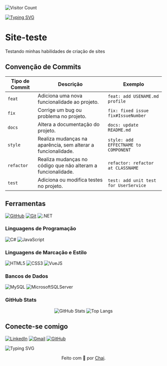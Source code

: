 

<div>
    
![Visitor Count](https://profile-counter.glitch.me/chairodrigues/count.svg)
<div/>
<a href="https://git.io/typing-svg"><img src="https://readme-typing-svg.herokuapp.com?font=Fira+Code&pause=1000&color=3699F7&background=95B2FF00&multiline=true&width=435&separator=%3C&lines=Ol%C3%A1+mundo%2C+me+chamo+Chai+;)%3CMe+segue+no+LinkedIn+%3A)" alt="Typing SVG" /></a>

# Site-teste
 Testando minhas habilidades de criação de sites

## Convenção de Commits 

| Tipo de Commit |Descrição                                                            | Exemplo
| ---------------|----------------------------------------------------------------------|-----------
| `feat`         | Adiciona uma nova funcionalidade ao projeto.                         | `feat: add USENAME.md profile`
| `fix`          | Corrige um bug ou problema no projeto.                               | `fix: fixed issue fix#IssueNumber`
| `docs`         | Altera a documentação do projeto.| `docs: update README.md`
| `style`        | Realiza mudanças na aparência, sem alterar a funcionalidade.         | `style: add EFFECTNAME to COMPONENT`
| `refactor`     | Realiza mudanças no código que não alteram a funcionalidade.         | `refactor: refactor at CLASSNAME`
| `test`         | Adiciona ou modifica testes no projeto.                              | `test: add unit test for UserService`


## Ferramentas
[![GitHub](https://img.shields.io/badge/GitHub-000?style=for-the-badge&logo=github&logoColor=30A3DC)](https://docs.github.com/)
[![Git](https://img.shields.io/badge/Git-000?style=for-the-badge&logo=git&logoColor=E94D5F)](https://git-scm.com/doc) 
![.NET](https://img.shields.io/badge/.NET-5C2D91?style=for-the-badge&logo=.net&logoColor=white)

### Linguagens de Programação
![C#](https://img.shields.io/badge/C%23-239120?style=for-the-badge&logo=c-sharp&logoColor=white)
![JavaScript](https://img.shields.io/badge/JavaScript-F7DF1E?style=for-the-badge&logo=javascript&logoColor=black)

### Linguagens de Marcação e Estilo
 
![HTML5](https://img.shields.io/badge/HTML5-E34F26?style=for-the-badge&logo=html5&logoColor=white)
![CSS3](https://img.shields.io/badge/CSS3-1572B6?style=for-the-badge&logo=css3&logoColor=white) 
![VueJS](https://img.shields.io/badge/Vue%20js-35495E?style=for-the-badge&logo=vuedotjs&logoColor=4FC08D)

### Bancos de Dados
![MySQL](https://img.shields.io/badge/MySQL-00000F?style=for-the-badge&logo=mysql&logoColor=white) 
![MicrosoftSQLServer](https://img.shields.io/badge/Microsoft%20SQL%20Server-CC2927?style=for-the-badge&logo=microsoft%20sql%20server&logoColor=white)


### GitHub Stats
<div  align="center">
    
![GitHub Stats](https://github-readme-stats.vercel.app/api?username=chairodrigues&theme=transparent&bg_color=000&border_color=30A3DC&show_icons=true&icon_color=30A3DC&title_color=E94D5F&text_color=FFF)
![Top Langs](https://github-readme-stats.vercel.app/api/top-langs/?username=chairodrigues&layout=compact&langs_count=7&theme=react)

</div>


## Conecte-se comigo
[![LinkedIn](https://img.shields.io/badge/LinkedIn-0077B5?style=for-the-badge&logo=linkedin&logoColor=white)](https://www.linkedin.com/in/chaianne-rodrigues-533a4220b/)
[![Gmail](https://img.shields.io/badge/Gmail-333333?style=for-the-badge&logo=gmail&logoColor=red)](mailto:chaiannerodrigues5@gmail.com)
[![GitHub](https://img.shields.io/badge/GitHub-100000?style=for-the-badge&logo=github&logoColor=white)](https://github.com/chairodrigues)


![Typing SVG](https://capsule-render.vercel.app/api?type=waving&height=300&color=gradient&text=Chai&reversal=false&section=footer&fontColor=5858FA)

<div align="center">Feito com 💙 por <a href="https://github.com/chairodrigues">Chai</a>.</div>
